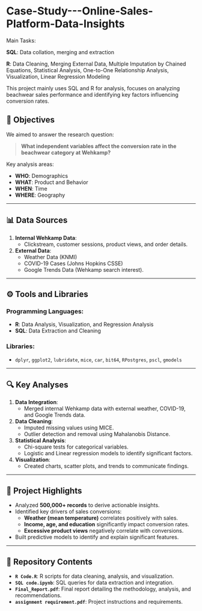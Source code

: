 # Case-Study---Online-Sales-Platform-Data-Insights
Main Tasks:

**SQL**: Data collation, merging and extraction

**R**: Data Cleaning, Merging External Data, Multiple Imputation by Chained Equations, Statistical Analysis, One-to-One Relationship Analysis, Visualization, Linear Regression Modeling


This project mainly uses SQL and R for analysis, focuses on analyzing beachwear sales performance and identifying key factors influencing conversion rates.


## 📝 Objectives  
We aimed to answer the research question:  

> **What independent variables affect the conversion rate in the beachwear category at Wehkamp?**  

Key analysis areas:  
- **WHO**: Demographics  
- **WHAT**: Product and Behavior  
- **WHEN**: Time  
- **WHERE**: Geography  

---

## 📊 Data Sources  
1. **Internal Wehkamp Data**:  
   - Clickstream, customer sessions, product views, and order details.  
2. **External Data**:  
   - Weather Data (KNMI)  
   - COVID-19 Cases (Johns Hopkins CSSE)  
   - Google Trends Data (Wehkamp search interest).  

---

## ⚙️ Tools and Libraries  
### **Programming Languages**:  
- **R**: Data Analysis, Visualization, and Regression Analysis  
- **SQL**: Data Extraction and Cleaning  

### **Libraries**:  
- `dplyr`, `ggplot2`, `lubridate`, `mice`, `car`, `bit64`, `RPostgres`, `pscl`, `gmodels`  

---

## 🔍 Key Analyses  
1. **Data Integration**:  
   - Merged internal Wehkamp data with external weather, COVID-19, and Google Trends data.  
2. **Data Cleaning**:  
   - Imputed missing values using MICE.  
   - Outlier detection and removal using Mahalanobis Distance.  
3. **Statistical Analysis**:  
   - Chi-square tests for categorical variables.  
   - Logistic and Linear regression models to identify significant factors.  
4. **Visualization**:  
   - Created charts, scatter plots, and trends to communicate findings.  

---

## 🚀 Project Highlights  
- Analyzed **500,000+ records** to derive actionable insights.  
- Identified key drivers of sales conversions:  
   - **Weather (mean temperature)** correlates positively with sales.  
   - **Income, age, and education** significantly impact conversion rates.  
   - **Excessive product views** negatively correlate with conversions.  
- Built predictive models to identify and explain significant features.  

---

## 📁 Repository Contents  
- **`R Code.R`**: R scripts for data cleaning, analysis, and visualization.  
- **`SQL code.ipynb`**: SQL queries for data extraction and integration.  
- **`Final_Report.pdf`**: Final report detailing the methodology, analysis, and recommendations.  
- **`assignment requirement.pdf`**: Project instructions and requirements.  
